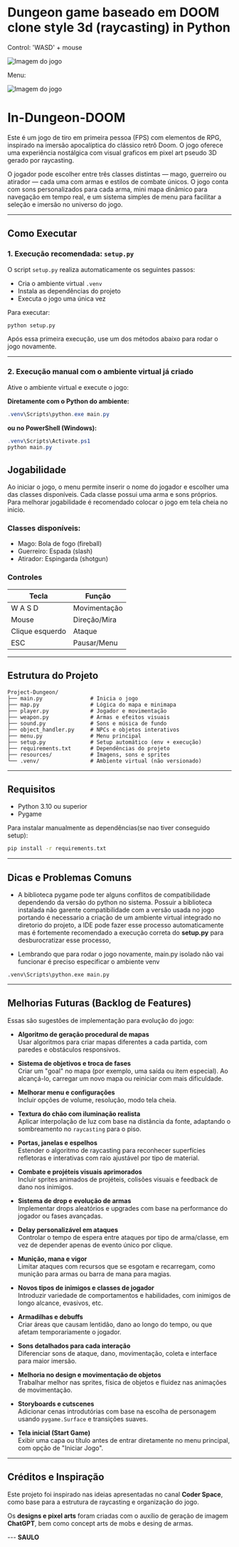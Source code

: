 # Dungeon game baseado em DOOM clone style 3d (raycasting) in Python

Control: 'WASD' + mouse


![Imagem do jogo](sreenshots/imagem_game.png)


Menu:

![Imagem do jogo](sreenshots/menu.png)


# In-Dungeon-DOOM

Este é um jogo de tiro em primeira pessoa (FPS) com elementos de RPG, inspirado na imersão apocalíptica do clássico retrô Doom. O jogo oferece uma experiência nostálgica com visual graficos em pixel art pseudo 3D gerado por raycasting.

O jogador pode escolher entre três classes distintas — mago, guerreiro ou atirador — cada uma com armas e estilos de combate únicos. O jogo conta com sons personalizados para cada arma, mini mapa dinâmico para navegação em tempo real, e um sistema simples de menu para facilitar a seleção e imersão no universo do jogo.

---

## Como Executar

### 1. Execução recomendada: `setup.py`

O script `setup.py` realiza automaticamente os seguintes passos:

- Cria o ambiente virtual `.venv`
- Instala as dependências do projeto
- Executa o jogo uma única vez

Para executar:

```bash
python setup.py
```

Após essa primeira execução, use um dos métodos abaixo para rodar o jogo novamente.

---

### 2. Execução manual com o ambiente virtual já criado

Ative o ambiente virtual e execute o jogo:

**Diretamente com o Python do ambiente:**

```powershell
.venv\Scripts\python.exe main.py
```

**ou no PowerShell (Windows):**

```powershell
.venv\Scripts\Activate.ps1
python main.py
```


## Jogabilidade

Ao iniciar o jogo, o menu permite inserir o nome do jogador e escolher uma das classes disponíveis. Cada classe possui uma arma e sons próprios. Para melhorar jogabilidade é recomendado colocar o jogo em tela cheia no inicio. 

### Classes disponíveis:

- Mago: Bola de fogo (fireball)
- Guerreiro: Espada (slash)
- Atirador: Espingarda (shotgun)

### Controles

| Tecla             | Função            |
|-------------------|-------------------|
| W A S D           | Movimentação      |
| Mouse             | Direção/Mira      |
| Clique esquerdo   | Ataque            |
| ESC               | Pausar/Menu       |

---

## Estrutura do Projeto

```
Project-Dungeon/
├── main.py               # Inicia o jogo
├── map.py                # Lógica do mapa e minimapa
├── player.py             # Jogador e movimentação
├── weapon.py             # Armas e efeitos visuais
├── sound.py              # Sons e música de fundo
├── object_handler.py     # NPCs e objetos interativos
├── menu.py               # Menu principal
├── setup.py              # Setup automático (env + execução)
├── requirements.txt      # Dependências do projeto
├── resources/            # Imagens, sons e sprites
└── .venv/                # Ambiente virtual (não versionado)
```

---

## Requisitos

- Python 3.10 ou superior
- Pygame

Para instalar manualmente as dependências(se nao tiver conseguido setup):

```bash
pip install -r requirements.txt
```

---

## Dicas e Problemas Comuns

- A biblioteca pygame pode ter alguns conflitos de compatibilidade dependendo da versão do python no sistema. Possuir a biblioteca instalada não garente compatibilidade com a versão usada no jogo portando é necessario a criação de um ambiente virtual integrado no diretorio do projeto, a IDE pode fazer esse processo automaticamente mas é fortemente recomendado a execução correta do **setup.py** para desburocratizar esse processo,  

- Lembrando que para rodar o jogo novamente, main.py isolado não vai funcionar é preciso especificar o ambiente venv
```
.venv\Scripts\python.exe main.py
```

---

## Melhorias Futuras (Backlog de Features)

Essas são sugestões de implementação para evolução do jogo:

- **Algoritmo de geração procedural de mapas**  
  Usar algoritmos para criar mapas diferentes a cada partida, com paredes e obstáculos responsivos.

- **Sistema de objetivos e troca de fases**  
  Criar um "goal" no mapa (por exemplo, uma saída ou item especial). Ao alcançá-lo, carregar um novo mapa ou reiniciar com mais dificuldade.

- **Melhorar menu e configurações**  
  Incluir opções de volume, resolução, modo tela cheia.

- **Textura do chão com iluminação realista**  
  Aplicar interpolação de luz com base na distância da fonte, adaptando o sombreamento no `raycasting` para o piso.

- **Portas, janelas e espelhos**  
  Estender o algoritmo de raycasting para reconhecer superfícies refletoras e interativas com raio ajustável por tipo de material.

- **Combate e projéteis visuais aprimorados**  
  Incluir sprites animados de projéteis, colisões visuais e feedback de dano nos inimigos.

- **Sistema de drop e evolução de armas**  
  Implementar drops aleatórios e upgrades com base na performance do jogador ou fases avançadas.

- **Delay personalizável em ataques**  
  Controlar o tempo de espera entre ataques por tipo de arma/classe, em vez de depender apenas de evento único por clique.

- **Munição, mana e vigor**  
  Limitar ataques com recursos que se esgotam e recarregam, como munição para armas ou barra de mana para magias.

- **Novos tipos de inimigos e classes de jogador**  
  Introduzir variedade de comportamentos e habilidades, com inimigos de longo alcance, evasivos, etc.

- **Armadilhas e debuffs**  
  Criar áreas que causam lentidão, dano ao longo do tempo, ou que afetam temporariamente o jogador.

- **Sons detalhados para cada interação**  
  Diferenciar sons de ataque, dano, movimentação, coleta e interface para maior imersão.

- **Melhoria no design e movimentação de objetos**  
  Trabalhar melhor nas sprites, física de objetos e fluidez nas animações de movimentação.

- **Storyboards e cutscenes**  
  Adicionar cenas introdutórias com base na escolha de personagem usando `pygame.Surface` e transições suaves.

- **Tela inicial (Start Game)**  
  Exibir uma capa ou título antes de entrar diretamente no menu principal, com opção de "Iniciar Jogo".

---

## Créditos e Inspiração

Este projeto foi inspirado nas ideias apresentadas no canal **Coder Space**, como base para a estrutura de raycasting e organização do jogo.

Os **designs e pixel arts** foram criadas com o auxílio de geração de imagem **ChatGPT**, bem como concept arts de mobs e desing de armas.


--- **SAULO**  

